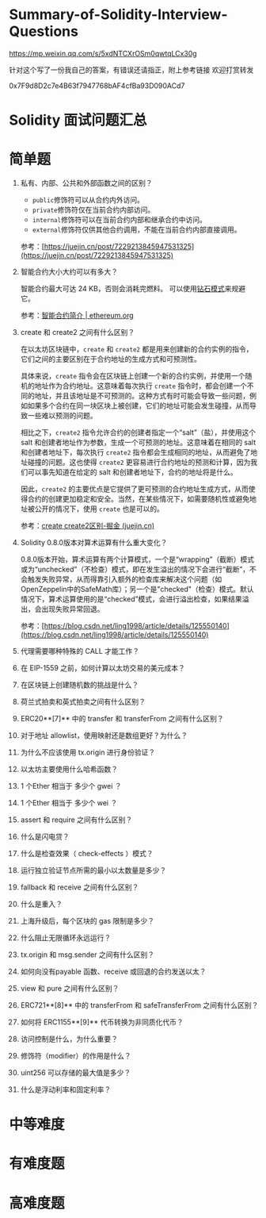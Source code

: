 # Summary-of-Solidity-Interview-Questions
https://mp.weixin.qq.com/s/5xdNTCXrOSm0qwtqLCx30g

针对这个写了一份我自己的答案，有错误还请指正，附上参考链接
欢迎打赏转发

0x7F9d8D2c7e4B63f7947768bAF4cfBa93D090ACd7

# Solidity 面试问题汇总

# **简单题**

1. 私有、内部、公共和外部函数之间的区别？
    - `public`修饰符可以从合约内外访问。
    - `private`修饰符仅在当前合约内部访问。
    - `internal`修饰符可以在当前合约内部和继承合约中访问。
    - `external`修饰符仅供其他合约调用，不能在当前合约内部直接调用。
    
    参考：[https://juejin.cn/post/7229213845947531325](https://juejin.cn/post/7229213845947531325)
    
2. 智能合约大小大约可以有多大？
    
    智能合约最大可达 24 KB，否则会消耗完燃料。 可以使用[钻石模式](https://eips.ethereum.org/EIPS/eip-2535)来规避它。
    
    参考：[智能合约简介 | ethereum.org](https://ethereum.org/zh/developers/docs/smart-contracts/#limitations)
    
3. create 和 create2 之间有什么区别？
    
    在以太坊区块链中，`create` 和 `create2` 都是用来创建新的合约实例的指令，它们之间的主要区别在于合约地址的生成方式和可预测性。
    
    具体来说，`create` 指令会在区块链上创建一个新的合约实例，并使用一个随机的地址作为合约地址。这意味着每次执行 `create` 指令时，都会创建一个不同的地址，并且该地址是不可预测的。这种方式有时可能会导致一些问题，例如如果多个合约在同一块区块上被创建，它们的地址可能会发生碰撞，从而导致一些难以预测的问题。
    
    相比之下，`create2` 指令允许合约的创建者指定一个“salt”（盐），并使用这个 salt 和创建者地址作为参数，生成一个可预测的地址。这意味着在相同的 salt 和创建者地址下，每次执行 `create2` 指令都会生成相同的地址，从而避免了地址碰撞的问题。这也使得 `create2` 更容易进行合约地址的预测和计算，因为我们可以事先知道在给定的 salt 和创建者地址下，合约的地址将是什么。
    
    因此，`create2` 的主要优点是它提供了更可预测的合约地址生成方式，从而使得合约的创建更加稳定和安全。当然，在某些情况下，如需要随机性或避免地址被公开的情况下，使用 `create` 也是可以的。
    
    参考：[create create2区别-掘金 (juejin.cn)](https://juejin.cn/s/create%20create2%E5%8C%BA%E5%88%AB)
    
4. Solidity 0.8.0版本对算术运算有什么重大变化？
    
    0.8.0版本开始，算术运算有两个计算模式，一个是“wrapping”（截断）模式或为“unchecked”（不检查）模式，即在发生溢出的情况下会进行“截断”，不会触发失败异常，从而得靠引入额外的检查库来解决这个问题（如OpenZeppelin中的SafeMath库）；另一个是"checked"（检查）模式。默认情况下，算术运算使用的是“checked”模式，会进行溢出检查，如果结果溢出，会出现失败异常回退。

   参考：[https://blog.csdn.net/ling1998/article/details/125550140](https://blog.csdn.net/ling1998/article/details/125550140)
    
6. 代理需要哪种特殊的 CALL 才能工作？
7. 在 EIP-1559 之前，如何计算以太坊交易的美元成本？
8. 在区块链上创建随机数的挑战是什么？
9. 荷兰式拍卖和英式拍卖之间有什么区别？
10. ERC20**[7]** 中的 transfer 和 transferFrom 之间有什么区别？
11. 对于地址 allowlist，使用映射还是数组更好？为什么？
12. 为什么不应该使用 tx.origin 进行身份验证？
13. 以太坊主要使用什么哈希函数？
14. 1 个Ether 相当于 多少个 gwei ？
15. 1 个Ether 相当于 多少个 wei ？
16. assert 和 require 之间有什么区别？
17. 什么是闪电贷？
18. 什么是检查效果（ check-effects ）模式？
19. 运行独立验证节点所需的最小以太数量是多少？
20. fallback 和 receive 之间有什么区别？
21. 什么是重入？
22. 上海升级后，每个区块的 gas 限制是多少？
23. 什么阻止无限循环永远运行？
24. tx.origin 和 msg.sender 之间有什么区别？
25. 如何向没有payable 函数、receive 或回退的合约发送以太？
26. view 和 pure 之间有什么区别？
27. ERC721**[8]** 中的 transferFrom 和 safeTransferFrom 之间有什么区别？
28. 如何将 ERC1155**[9]** 代币转换为非同质化代币？
29. 访问控制是什么，为什么重要？
30. 修饰符（modifier）的作用是什么？
31. uint256 可以存储的最大值是多少？
32. 什么是浮动利率和固定利率？

# **中等难度**

# **有难度题**

# **高难度题**
